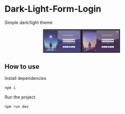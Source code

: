 # Dark-Light-Form-Login

Simple dark/light theme

<p align="center">
  <img  src="src/assets/images/side-by-side.jpg" width="50%">
</p>

## How to use

Install dependencies

```bash
npm i
```

Run the project

```bash
npm run dev
```
